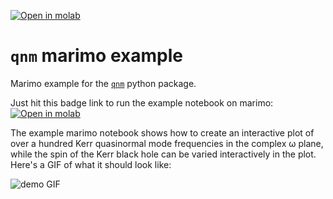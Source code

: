 [![Open in molab](https://molab.marimo.io/molab-shield.png)](https://marimo.io/notebooks/nb_Wi2B7DuiZRpGtoWVz1V9pE/app)

# `qnm` marimo example
Marimo example for the [`qnm`](https://github.com/duetosymmetry/qnm) python package.

Just hit this badge link to run the example notebook on marimo: [![Open in molab](https://molab.marimo.io/molab-shield.png)](https://marimo.io/notebooks/nb_Wi2B7DuiZRpGtoWVz1V9pE/app)

The example marimo notebook shows how to create an interactive plot of over a hundred Kerr quasinormal mode frequencies in the complex ω plane, while the spin of the Kerr black hole can be varied interactively in the plot.
Here's a GIF of what it should look like:

![demo GIF](https://user-images.githubusercontent.com/679461/128262537-3d24eb22-7413-4d9d-957e-169e8c8d0714.gif)
